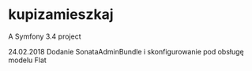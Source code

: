 kupizamieszkaj
==============

A Symfony 3.4 project

24.02.2018 Dodanie SonataAdminBundle i skonfigurowanie pod obsługę modelu Flat

